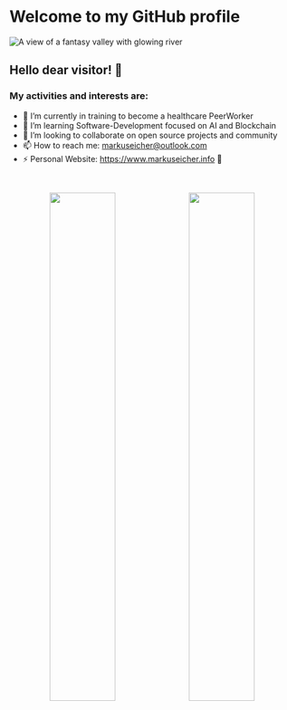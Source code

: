 # Welcome to my GitHub profile
![A view of a fantasy valley with glowing river](https://user-images.githubusercontent.com/83175378/220909308-7dadd1e2-7d71-44bf-9390-1cf9ea17a3e5.jpg)
## Hello dear visitor! 👋




### My activities and interests are:


- 🔭 I’m currently in training to become a healthcare PeerWorker
- 🌱 I’m learning Software-Development focused on AI and Blockchain
- 👯 I’m looking to collaborate on open source projects and community
- 📫 How to reach me: markuseicher@outlook.com
- ⚡ Personal Website: https://www.markuseicher.info 👋
</br>

<p align="center">
    <img width="48%" src="https://github-readme-stats.vercel.app/api?username=markuseicher&show_icons=true&count_private=true&theme=merko" />
    <img width="48%" src="https://github-readme-streak-stats.herokuapp.com/?user=markuseicher&theme=merko" />
</p>

